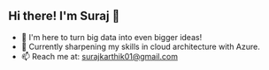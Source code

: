 ## Hi there! I'm Suraj 👋


- 🌟 I'm here to turn big data into even bigger ideas!
- 🌱  Currently sharpening my skills in cloud architecture with Azure.
- 📫 Reach me at: surajkarthik01@gmail.com


<!--
**surajkarthik1/surajkarthik1** is a ✨ _special_ ✨ repository because its `README.md` (this file) appears on your GitHub profile.

Here are some ideas to get you started:

- 🔭 I’m currently working on ...
- 🌱 I’m currently learning ...
- 👯 I’m looking to collaborate on ...
- 🤔 I’m looking for help with ...
- 💬 Ask me about ...
- 📫 How to reach me: ...
- 😄 Pronouns: ...
- ⚡ Fun fact: ...
-->
